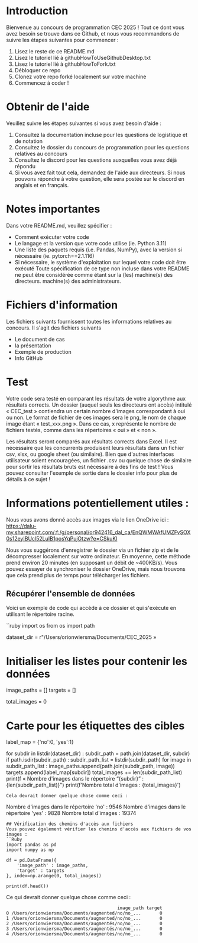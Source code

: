 # Introduction
Bienvenue au concours de programmation CEC 2025 ! Tout ce dont vous avez besoin se trouve dans ce Github, et nous vous recommandons de suivre les étapes suivantes pour commencer :

1. Lisez le reste de ce README.md
2. Lisez le tutoriel lié à githubHowToUseGithubDesktop.txt
3. Lisez le tutoriel lié à githubHowToFork.txt
4. Débloquer ce repo
5. Clonez votre repo forké localement sur votre machine
6. Commencez à coder !

   
# Obtenir de l'aide
Veuillez suivre les étapes suivantes si vous avez besoin d'aide :

1. Consultez la documentation incluse pour les questions de logistique et de notation
2. Consultez le dossier du concours de programmation pour les questions relatives au concours
3. Consultez le discord pour les questions auxquelles vous avez déjà répondu
4. Si vous avez fait tout cela, demandez de l'aide aux directeurs. Si nous pouvons répondre à votre question, elle sera postée sur le discord en anglais et en français.
   
# Notes importantes
Dans votre README.md, veuillez spécifier :

- Comment exécuter votre code
- Le langage et la version que votre code utilise (ie. Python 3.11)
- Une liste des paquets requis (i.e. Pandas, NumPy), avec la version si nécessaire (ie. pytorch==2.1.116)
- Si nécessaire, le système d'exploitation sur lequel votre code doit être exécuté Toute spécification de ce type non incluse dans votre README ne peut être considérée comme étant sur la (les) machine(s) des directeurs. 
machine(s) des administrateurs.

# Fichiers d'information
Les fichiers suivants fournissent toutes les informations relatives au concours. 
Il s'agit des fichiers suivants
- Le document de cas
- la présentation
- Exemple de production
- Info GitHub

# Test
Votre code sera testé en comparant les résultats de votre algorythme aux résultats corrects. Un dossier (auquel seuls les directeurs ont accès) intitulé « CEC_test » contiendra un certain nombre d'images correspondant à oui ou non. Le format de fichier de ces images sera le png, le nom de chaque image étant « test_xxx.png ». Dans ce cas, x représente le nombre de fichiers testés, comme dans les répertoires « oui » et « non ». 

Les résultats seront comparés aux résultats corrects dans Excel. Il est nécessaire que les concurrents produisent leurs résultats dans un fichier csv, xlsx, ou google sheet (ou similaire). Bien que d'autres interfaces utilisateur soient encouragées, un fichier .csv ou quelque chose de similaire pour sortir les résultats bruts est nécessaire à des fins de test ! Vous pouvez consulter l'exemple de sortie dans le dossier info pour plus de détails à ce sujet !

# Informations potentiellement utiles :
Nous vous avons donné accès aux images via le lien OneDrive ici : 
https://dalu-my.sharepoint.com/:f:/g/personal/or942416_dal_ca/EnQWMWAfUMZFvSOX0s12eyIBUcl52LuIB1posYqPujOtzw?e=CSkuKl

Nous vous suggérons d'enregistrer le dossier via un fichier zip et de le décompresser localement sur votre ordinateur. En moyenne, cette méthode prend environ 20 minutes (en supposant un débit de ~400KB/s). Vous pouvez essayer de synchroniser le dossier OneDrive, mais nous trouvons que cela prend plus de temps pour télécharger les fichiers.

## Récupérer l'ensemble de données
Voici un exemple de code qui accède à ce dossier et qui s'exécute en utilisant le répertoire racine.

``ruby
import os
from os import path

dataset_dir = r"/Users/orionwiersma/Documents/CEC_2025 »

# Initialiser les listes pour contenir les données
image_paths = []
targets = []

total_images = 0

# Carte pour les étiquettes des cibles
label_map = {'no':0, 'yes':1}

for subdir in listdir(dataset_dir) :
  subdir_path = path.join(dataset_dir, subdir)
  if path.isdir(subdir_path) :
    subdir_path_list = listdir(subdir_path)
    for image in subdir_path_list :
      image_paths.append(path.join(subdir_path, image))
      targets.append(label_map[subdir])
    total_images += len(subdir_path_list)
    print(f « Nombre d'images dans le répertoire “{subdir}” : {len(subdir_path_list)}")
print(f'Nombre total d'images : {total_images}')
```
Cela devrait donner quelque chose comme ceci :
```
Nombre d'images dans le répertoire 'no' : 9546
Nombre d'images dans le répertoire 'yes' : 9828
Nombre total d'images : 19374
```
## Vérification des chemins d'accès aux fichiers
Vous pouvez également vérifier les chemins d'accès aux fichiers de vos images :
``Ruby
import pandas as pd
import numpy as np

df = pd.DataFrame({
    'image_path' : image_paths,
    'target' : targets
}, index=np.arange(0, total_images))

print(df.head())
```

Ce qui devrait donner quelque chose comme ceci :
```
                                          image_path target
0 /Users/orionwiersma/Documents/augmented/no/no_...       0
1 /Users/orionwiersma/Documents/augmented/no/no_...       0
2 /Users/orionwiersma/Documents/augmentés/no/no_...       0
3 /Users/orionwiersma/Documents/augmentés/no/no_...       0
4 /Users/orionwiersma/Documents/augmentés/no/no_...       0
```
